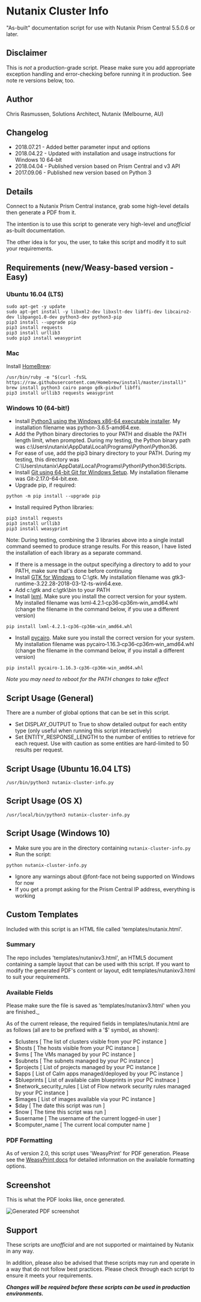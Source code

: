 # Nutanix Cluster Info

"As-built" documentation script for use with Nutanix Prism Central 5.5.0.6 or later.

## Disclaimer

This is *not* a production-grade script.  Please make sure you add appropriate exception handling and error-checking before running it in production.  See note re versions below, too.

## Author

Chris Rasmussen, Solutions Architect, Nutanix (Melbourne, AU)

## Changelog

- 2018.07.21 - Added better parameter input and options
- 2018.04.22 - Updated with installation and usage instructions for Windows 10 64-bit
- 2018.04.04 - Published version based on Prism Central and v3 API
- 2017.09.06 - Published new version based on Python 3

## Details

Connect to a Nutanix Prism Central instance, grab some high-level details then generate a PDF from it.

The intention is to use this script to generate very high-level and *unofficial* as-built documentation.

The other idea is for you, the user, to take this script and modify it to suit your requirements.

## Requirements (new/Weasy-based version - Easy)

### Ubuntu 16.04 (LTS)

```
sudo apt-get -y update
sudo apt-get install -y libxml2-dev libxslt-dev libffi-dev libcairo2-dev libpango1.0-dev python3-dev python3-pip
pip3 install --upgrade pip
pip3 install requests
pip3 install urllib3
sudo pip3 install weasyprint
```

### Mac

Install [HomeBrew](https://brew.sh/):

```
/usr/bin/ruby -e "$(curl -fsSL https://raw.githubusercontent.com/Homebrew/install/master/install)"
brew install python3 cairo pango gdk-pixbuf libffi
pip3 install urllib3 requests weasyprint
```
### Windows 10 (64-bit!)

- Install [Python3 using the Windows x86-64 executable installer](https://www.python.org/downloads/windows/).  My installation filename was python-3.6.5-amd64.exe.
- Add the Python binary directories to your PATH and disable the PATH length limit, when prompted.  During my testing, the Python binary path was c:\Users\nutanix\AppData\Local\Programs\Python\Python36\.
- For ease of use, add the pip3 binary directory to your PATH.  During my testing, this directory was C:\Users\nutanix\AppData\Local\Programs\Python\Python36\Scripts.
- Install [Git using 64-bit Git for Windows Setup](https://git-scm.com/download/win).  My installation filename was Git-2.17.0-64-bit.exe.
- Upgrade pip, if required:

```
python -m pip install --upgrade pip
```

- Install required Python libraries:

```
pip3 install requests
pip3 install urllib3
pip3 install weasyprint
```

Note: During testing, combining the 3 libraries above into a single install command seemed to produce strange results.  For this reason, I have listed the installation of each library as a separate command.

- If there is a message in the output specifying a directory to add to your PATH, make sure that's done before continuing
- Install [GTK for Windows](https://github.com/tschoonj/GTK-for-Windows-Runtime-Environment-Installer/releases) to C:\gtk.  My installation filename was gtk3-runtime-3.22.28-2018-03-12-ts-win64.exe.
- Add c:\gtk and c:\gtk\bin to your PATH
- Install [lxml](https://www.lfd.uci.edu/~gohlke/pythonlibs/#lxml).  Make sure you install the correct version for your system.  My installed filename was lxml‑4.2.1‑cp36‑cp36m‑win_amd64.whl (change the filename in the command below, if you use a different version)

```
pip install lxml‑4.2.1‑cp36‑cp36m‑win_amd64.whl
```

- Install [pycairo](https://www.lfd.uci.edu/~gohlke/pythonlibs/#pycairo).  Make sure you install the correct version for your system.  My installation filename was pycairo‑1.16.3‑cp36‑cp36m‑win_amd64.whl (change the filename in the command below, if you install a different version)

```
pip install pycairo‑1.16.3‑cp36‑cp36m‑win_amd64.whl
```

*Note you may need to reboot for the PATH changes to take effect*

## Script Usage (General)

There are a number of global options that can be set in this script.

- Set DISPLAY_OUTPUT to True to show detailed output for each entity type (only useful when running this script interactively)
- Set ENTITY_RESPONSE_LENGTH to the number of entities to retrieve for each request.  Use with caution as some entities are hard-limited to 50 results per request.

## Script Usage (Ubuntu 16.04 LTS)

```
/usr/bin/python3 nutanix-cluster-info.py
```

## Script Usage (OS X)

```
/usr/local/bin/python3 nutanix-cluster-info.py
```

## Script Usage (Windows 10)

- Make sure you are in the directory containing `nutanix-cluster-info.py`
- Run the script:

```
python nutanix-cluster-info.py
```

- Ignore any warnings about @font-face not being supported on Windows for now
- If you get a prompt asking for the Prism Central IP address, everything is working

## Custom Templates

Included with this script is an HTML file called 'templates/nutanix.html'.

### Summary

The repo includes 'templates/nutanixv3.html', an HTML5 document containing a sample layout that can be used with this script.  If you want to modify the generated PDF's content or layout, edit templates/nutanixv3.html to suit your requirements.

### Available Fields

Please make sure the file is saved as 'templates/nutanixv3.html' when you are finished._

As of the current release, the required fields in templates/nutanix.html are as follows (all are to be prefixed with a '$' symbol, as shown):

-   $clusters                   [ The list of clusters visible from your PC instance ]
-   $hosts                      [ The hosts visible from your PC instance ]
-   $vms                        [ The VMs managed by your PC instance ]
-   $subnets                    [ The subnets managed by your PC instance ]
-   $projects                   [ List of projects managed by your PC instance ]
-   $apps                       [ List of Calm apps managed/deployed by your PC instance ]
-   $blueprints                 [ List of available calm blueprints in your PC instnace ]
-   $network_security_rules     [ List of Flow network security rules managed by your PC instance ]
-   $images                     [ List of images available via your PC instance ]
-   $day                        [ The date this script was run ]
-   $now                        [ The time this script was run ]
-   $username                   [ The username of the current logged-in user ]
-   $computer_name               [ The current local computer name ]

### PDF Formatting

As of version 2.0, this script uses 'WeasyPrint' for PDF generation.  Please see the [WeasyPrint docs](http://weasyprint.readthedocs.io/en/latest) for detailed information on the available formatting options.

## Screenshot

This is what the PDF looks like, once generated.

![Generated PDF screenshot](https://raw.githubusercontent.com/nutanix/Automation/master/nutanix-cluster-info/screenshot-pdf.png)

## Support

These scripts are *unofficial* and are not supported or maintained by Nutanix in any way.

In addition, please also be advised that these scripts may run and operate in a way that do not follow best practices.  Please check through each script to ensure it meets your requirements.

***Changes will be required before these scripts can be used in production environments.***
